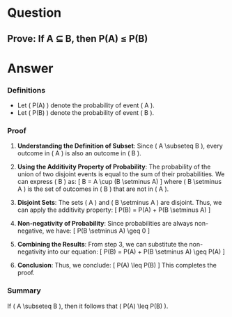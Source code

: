 
# Question
## Prove: If A ⊆ B, then P(A) ≤ P(B)

# Answer
### Definitions
- Let \( P(A) \) denote the probability of event \( A \).
- Let \( P(B) \) denote the probability of event \( B \).

### Proof

1. **Understanding the Definition of Subset**:
   Since \( A \subseteq B \), every outcome in \( A \) is also an outcome in \( B \).

2. **Using the Additivity Property of Probability**:
   The probability of the union of two disjoint events is equal to the sum of their probabilities. We can express \( B \) as:
   \[
   B = A \cup (B \setminus A)
   \]
   where \( B \setminus A \) is the set of outcomes in \( B \) that are not in \( A \).

3. **Disjoint Sets**:
   The sets \( A \) and \( B \setminus A \) are disjoint. Thus, we can apply the additivity property:
   \[
   P(B) = P(A) + P(B \setminus A)
   \]

4. **Non-negativity of Probability**:
   Since probabilities are always non-negative, we have:
   \[
   P(B \setminus A) \geq 0
   \]

5. **Combining the Results**:
   From step 3, we can substitute the non-negativity into our equation:
   \[
   P(B) = P(A) + P(B \setminus A) \geq P(A)
   \]

6. **Conclusion**:
   Thus, we conclude:
   \[
   P(A) \leq P(B)
   \]
   This completes the proof.

### Summary
If \( A \subseteq B \), then it follows that \( P(A) \leq P(B) \).
